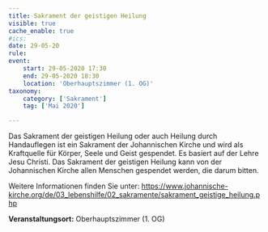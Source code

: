 ```yaml
---
title: Sakrament der geistigen Heilung
visible: true
cache_enable: true
#ics: 
date: 29-05-20
rule: 
event:
	start: 29-05-2020 17:30
	end: 29-05-2020 18:30
	location: 'Oberhauptszimmer (1. OG)'
taxonomy:
	category: ['Sakrament']
	tag: ['Mai 2020']

---
```

Das Sakrament der geistigen Heilung oder auch Heilung durch Handauflegen ist ein Sakrament der Johannischen Kirche und wird als Kraftquelle für Körper, Seele und Geist gespendet. Es basiert auf der Lehre Jesu Christi. Das Sakrament der geistigen Heilung kann von der Johannischen Kirche allen Menschen gespendet werden, die darum bitten.

Weitere Informationen finden Sie unter:
https://www.johannische-kirche.org/de/03_lebenshilfe/02_sakramente/sakrament_geistige_heilung.php



**Veranstaltungsort:** Oberhauptszimmer (1. OG)

